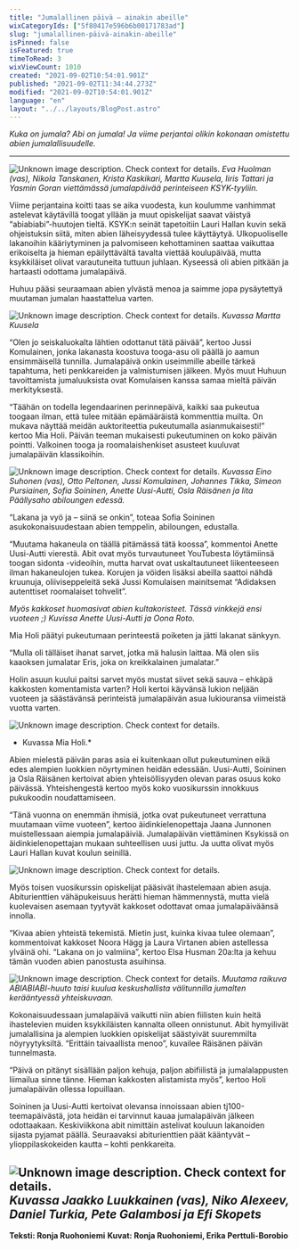 ```yaml
---
title: "Jumalallinen päivä – ainakin abeille"
wixCategoryIds: ["5f80417e596b6b00171783ad"]
slug: "jumalallinen-päivä-ainakin-abeille"
isPinned: false
isFeatured: true
timeToRead: 3
wixViewCount: 1010
created: "2021-09-02T10:54:01.901Z"
published: "2021-09-02T11:34:44.273Z"
modified: "2021-09-02T10:54:01.901Z"
language: "en"
layout: "../../layouts/BlogPost.astro"
---
```

*Kuka on jumala? Abi on jumala! Ja viime perjantai olikin kokonaan omistettu abien jumalallisuudelle.*

---

![Unknown image description. Check context for details.](https://static.wixstatic.com/media/07242a_28f665b5356c4a5eb8f66ced6af796f3~mv2.jpg) <!-- Original name: _jumalapäivä_ryhmäkuva_4_.jpg -->
*Eva Huolman (vas), Nikola Tanskanen, Krista Kaskikari, Martta Kuusela, Iiris Tattari ja Yasmin Goran viettämässä jumalapäivää perinteiseen KSYK-tyyliin.*

Viime perjantaina koitti taas se aika vuodesta, kun koulumme vanhimmat astelevat käytävillä toogat yllään ja muut opiskelijat saavat väistyä “abiabiabi”-huutojen tieltä. KSYK:n seinät tapetoitiin Lauri Hallan kuvin sekä ohjeistuksin siitä, miten abien läheisyydessä tulee käyttäytyä. Ulkopuoliselle lakanoihin kääriytyminen ja palvomiseen kehottaminen saattaa vaikuttaa erikoiselta ja hieman epäilyttävältä tavalta viettää koulupäivää, mutta ksykkiläiset olivat varautuneita tuttuun juhlaan. Kyseessä oli abien pitkään ja hartaasti odottama jumalapäivä.

Huhuu pääsi seuraamaan abien ylvästä menoa ja saimme jopa pysäytettyä muutaman jumalan haastattelua varten. 


![Unknown image description. Check context for details.](https://static.wixstatic.com/media/07242a_a3ab4b641cc74019a560de7f70e67bb2~mv2.jpg) <!-- Original name: _jumalapäivä_martta_.jpg -->
*Kuvassa Martta Kuusela*

“Olen jo seiskaluokalta lähtien odottanut tätä päivää”, kertoo Jussi Komulainen, jonka lakanasta koostuva tooga-asu oli päällä jo aamun ensimmäisellä tunnilla. Jumalapäivä onkin useimmille abeille tärkeä tapahtuma, heti penkkareiden ja valmistumisen jälkeen. Myös muut Huhuun tavoittamista jumaluuksista ovat Komulaisen kanssa samaa mieltä päivän merkityksestä. 

“Täähän on todella legendaarinen perinnepäivä, kaikki saa pukeutua toogaan ilman, että tulee mitään epämääräistä kommenttia muilta. On mukava näyttää meidän auktoriteettia pukeutumalla asianmukaisesti!” kertoo Mia Holi. Päivän teeman mukaisesti pukeutuminen on koko päivän pointti. Valkoinen tooga ja roomalaishenkiset asusteet kuuluvat jumalapäivän klassikoihin. 

![Unknown image description. Check context for details.](https://static.wixstatic.com/media/07242a_fee358693460422e96ceced2aa56d766~mv2.jpg) <!-- Original name: _jumalapäivä_ryhmäkuva_1_.jpg -->
*Kuvassa Eino Suhonen (vas), Otto Peltonen, Jussi Komulainen, Johannes Tikka, Simeon Pursiainen, Sofia Soininen, Anette Uusi-Autti, Osla Räisänen ja Iita Päällysaho abiloungen edessä.*

“Lakana ja vyö ja – siinä se onkin”, toteaa Sofia Soininen asukokonaisuudestaan abien temppelin, abiloungen, edustalla. 

“Muutama hakaneula on täällä pitämässä tätä koossa”, kommentoi Anette Uusi-Autti vierestä. Abit ovat myös turvautuneet YouTubesta löytämiinsä toogan sidonta -videoihin, mutta harvat ovat uskaltautuneet liikenteeseen ilman hakaneulojen tukea. Korujen ja vöiden lisäksi abeilla saattoi nähdä kruunuja, oliiviseppeleitä sekä Jussi Komulaisen mainitsemat “Adidaksen autenttiset roomalaiset tohvelit”.


*Myös kakkoset huomasivat abien kultakoristeet. Tässä vinkkejä ensi vuoteen ;) Kuvissa Anette Uusi-Autti ja Oona Roto.*

Mia Holi päätyi pukeutumaan perinteestä poiketen ja jätti lakanat sänkyyn. 

“Mulla oli tälläiset ihanat sarvet, jotka mä halusin laittaa. Mä olen siis kaaoksen  jumalatar Eris, joka on kreikkalainen jumalatar.”

Holin asuun kuului paitsi sarvet myös mustat siivet sekä sauva – ehkäpä kakkosten komentamista varten? Holi kertoi käyvänsä lukion neljään vuoteen ja säästävänsä perinteistä jumalapäivän asua lukiouransa viimeistä vuotta varten. 


![Unknown image description. Check context for details.](https://static.wixstatic.com/media/07242a_463966d1715f4287914b359f35ebc315~mv2.jpg) <!-- Original name: _jumalapäivä_mia_1_ (1).jpg -->
* Kuvassa Mia Holi.*

Abien mielestä päivän paras asia ei kuitenkaan ollut pukeutuminen eikä edes alempien luokkien nöyrtyminen heidän edessään. Uusi-Autti, Soininen ja Osla Räisänen kertoivat abien yhteisöllisyyden olevan paras osuus koko päivässä. Yhteishengestä kertoo myös koko vuosikurssin innokkuus pukukoodin noudattamiseen. 

“Tänä vuonna on enemmän ihmisiä, jotka ovat pukeutuneet verrattuna muutamaan viime vuoteen”, kertoo äidinkielenopettaja Jaana Junnonen muistellessaan aiempia jumalapäiviä. Jumalapäivän viettäminen Ksykissä on äidinkielenopettajan mukaan suhteellisen uusi juttu. Ja uutta olivat myös Lauri Hallan kuvat koulun seinillä.


![Unknown image description. Check context for details.](https://static.wixstatic.com/media/07242a_3ea0cb2ce6d64df4ab0df9f1bbb18009~mv2.jpg) <!-- Original name: _jumalapäivä_lappuset_.jpg -->

Myös toisen vuosikurssin opiskelijat pääsivät ihastelemaan abien asuja. Abiturienttien vähäpukeisuus herätti hieman hämmennystä, mutta vielä kuolevaisen asemaan tyytyvät kakkoset odottavat omaa jumalapäiväänsä innolla.

“Kivaa abien yhteistä tekemistä. Mietin just, kuinka kivaa tulee olemaan”, kommentoivat kakkoset Noora Hägg ja Laura Virtanen abien astellessa ylväinä ohi. 
“Lakana on jo valmiina”, kertoo Elsa Husman 20a:lta ja kehuu tämän vuoden abien panostusta asuihinsa. 



![Unknown image description. Check context for details.](https://static.wixstatic.com/media/07242a_3548be6915cc4ee18ce32e4c58b29c32~mv2.jpg) <!-- Original name: _jumalapäivä_kaikki_.jpg -->
*Muutama raikuva ABIABIABI-huuto taisi kuulua keskushallista välitunnilla jumalten kerääntyessä yhteiskuvaan.*

Kokonaisuudessaan jumalapäivä vaikutti niin abien fiilisten kuin heitä ihastelevien muiden ksykkiläisten kannalta olleen onnistunut. Abit hymyilivät jumalallisina ja alempien luokkien opiskelijat säästyivät suuremmilta nöyryytyksiltä. “Erittäin taivaallista menoo”, kuvailee Räisänen päivän tunnelmasta. 

“Päivä on pitänyt sisällään paljon kehuja, paljon abifiilistä ja jumalalappusten liimailua sinne tänne. Hieman kakkosten alistamista myös”, kertoo Holi jumalapäivän ollessa lopuillaan.

Soininen ja Uusi-Autti kertoivat olevansa innoissaan abien tj100-teemapäivästä, jota heidän ei tarvinnut kauaa jumalapäivän jälkeen odottaakaan. Keskiviikkona abit nimittäin astelivat kouluun lakanoiden sijasta pyjamat päällä. Seuraavaksi abiturienttien päät kääntyvät – ylioppilaskokeiden kautta – kohti penkkareita. 


![Unknown image description. Check context for details.](https://static.wixstatic.com/media/07242a_1d9326f91b8e4b878aeb981fc10f0a41~mv2.jpg) <!-- Original name: _jumalapäivä_ryhmäkuva_2_.jpg -->
*Kuvassa Jaakko Luukkainen (vas), Niko Alexeev, Daniel Turkia, Pete Galambosi ja Efi Skopets*
---

**Teksti: Ronja Ruohoniemi**
**Kuvat: Ronja Ruohoniemi, Erika Perttuli-Borobio**




